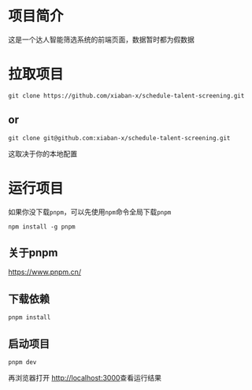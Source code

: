 # 项目简介
这是一个达人智能筛选系统的前端页面，数据暂时都为假数据

# 拉取项目
```shell
git clone https://github.com/xiaban-x/schedule-talent-screening.git
```
##  or
```shell
git clone git@github.com:xiaban-x/schedule-talent-screening.git
```
这取决于你的本地配置
# 运行项目
如果你没下载`pnpm`，可以先使用`npm`命令全局下载`pnpm`
```shell
npm install -g pnpm
```
## 关于pnpm
https://www.pnpm.cn/

## 下载依赖
```shell
pnpm install
```

## 启动项目
```shell
pnpm dev
```

再浏览器打开 [http://localhost:3000](http://localhost:3000)查看运行结果